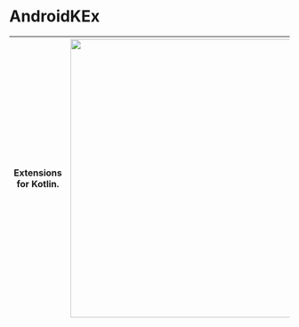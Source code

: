 # AndroidKEx

|               Extensions for Kotlin.                    |<img src="https://github.com/robertlevonyan/AndroidKEx/blob/master/Pictures/kex.png?raw=true"  width="500" />|
|----------------------------------------------------------------------------------------------|-----------|


